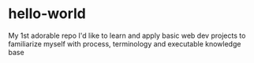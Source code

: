 # hello-world
My 1st adorable repo
I'd like to learn and apply basic web dev projects to familiarize myself with process, terminology and executable knowledge base
